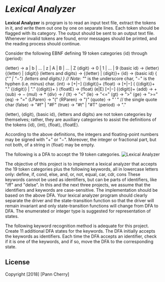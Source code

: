 # *Lexical Analyzer*

**Lexical Analyzer** is program is to read an input text file, extract the tokens in it, and write them out one by one on separate lines. Each token should be flagged with its category. The output should be sent to an output text file. Whenever invalid tokens are found, error messages should be printed, and the reading process should continue. 

Consider the following EBNF defining 19 token categories ⟨id⟩ through ⟨period⟩: 

⟨letter⟩ → a | b | ... | z | A | B | ... | Z 
⟨digit⟩ → 0 | 1 | ... | 9 
⟨basic id⟩ → ⟨letter⟩ {⟨letter⟩ | ⟨digit⟩} 
⟨letters and digits⟩ → {⟨letter⟩ | ⟨digit⟩}+ 
⟨id⟩ → ⟨basic id⟩ { ("_" | "−") ⟨letters and digits⟩ }    // Note: "_" is the underscore char, "−" is the hyphen (i.e. minus) char. 
⟨int⟩ → [+|−] {⟨digit⟩}+ 
⟨float⟩ → [+|−] ( {⟨digit⟩}+ "." {⟨digit⟩}  |  "." {⟨digit⟩}+ ) 
⟨floatE⟩ → ⟨float⟩ (e|E) [+|−] {⟨digit⟩}+ 
⟨add⟩ → + 
⟨sub⟩ → − 
⟨mul⟩ → * 
⟨div⟩ → / 
⟨lt⟩ → "<" 
⟨le⟩ → "<=" 
⟨gt⟩ → ">" 
⟨ge⟩ → ">=" 
⟨eq⟩ → "=" 
⟨LParen⟩ → "(" 
⟨RParen⟩ → ")" 
⟨quote⟩ → " ' "    // the single quote char 
⟨false⟩ → "#f" | "#F" 
⟨true⟩ → "#t" | "#T" 
⟨period⟩ → "." 

⟨letter⟩, ⟨digit⟩, ⟨basic id⟩, ⟨letters and digits⟩ are not token categories by themselves; rather, they are auxiliary categories to assist the definitions of the tokens ⟨id⟩, ⟨int⟩, ⟨float⟩, ⟨floatE⟩. 

According to the above definitions, the integers and floating-point numbers may be signed with "+" or "−". Moreover, the integer or fractional part, but not both, of a string in ⟨float⟩ may be empty. 

The following is a DFA to accept the 19 token categories. 
<img src='https://i.imgur.com/gXTwHt3.png' title='lexical analyzer' width='' alt='Lexical Analyzer' />

The objective of this project is to implement a lexical analyzer that accepts the 19 token categories plus the following keywords, all in lowercase letters only: define, if, cond, else, and, or, not, equal, car, cdr, cons
These keywords cannot be used as identifiers, but can be parts of identifiers, like "iff" and "delse". In this and the next three projects, we assume that the identifiers and keywords are case-sensitive. The implementation should be based on the above DFA. Your lexical analyzer program should clearly separate the driver and the state-transition function so that the driver will remain invariant and only state-transition functions will change from DFA to DFA. The enumerated or integer type is suggested for representation of states. 

The following keyword recognition method is adequate for this project.
Create 11 additional DFA states for the keywords.
The DFA initially accepts the keywords as identifiers.
Each time the DFA accepts an identifier, check if it is one of the keywords, and if so, move the DFA to the corresponding state.

## License

Copyright [2018] [Pann Cherry]
